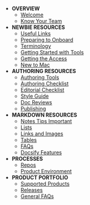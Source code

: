 - **OVERVIEW**
  - [Welcome](welcome)
  - [Know Your Team](know-your-team)
- **NEWBIE RESOURCES**  
  - [Useful Links](useful-links)
  - [Preparing to Onboard](preparing-to-onboard)
  - [Terminology](terminology)
  - [Getting Started with Tools](getting-started-with-tools)
  - [Getting the Access](getting-the-access)
  - [New to Mac](new-to-mac)
- **AUTHORING RESOURCES**
  - [Authoring Tools](authoring-tools)
  - [Authoring Checklist](authoring-checklist)
  - [Editorial Checklist](editorial-checklist)
  - [Style Guide](style-guide)
  - [Doc Reviews](doc-reviews)
  - [Publishing](publishing)
- **MARKDOWN RESOURCES**
  - [Notes Tips Important](notes-tips-important)
  - [Lists](lists)
  - [Links and Images](links-and-images)
  - [Tables](tables)
  - [FAQs](faqs)
  - [Docsify Features](docsify-features)
- **PROCESSES**
  - [Repos](repos)
  - [Product Environment](product-environments)
- **PRODUCT PORTFOLIO**
  - [Supported Products](supported-products)
  - [Releases](releases)
  - [General FAQs](general-faqs)
